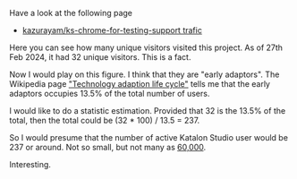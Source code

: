 Have a look at the following page

- [kazurayam/ks-chrome-for-testing-support trafic](https://github.com/kazurayam/ks-chrome-for-testing-support/graphs/traffic)

Here you can see how many unique visitors visited this project. As of 27th Feb 2024, it had 32 unique visitors. This is a fact.

Now I would play on this figure. I think that they are "early adaptors". The Wikipedia page ["Technology adaption life cycle"](https://en.wikipedia.org/wiki/Technology_adoption_life_cycle) tells me that the early adaptors occupies 13.5% of the total number of users.

I would like to do a statistic estimation. Provided that 32 is the 13.5% of the total, then the total could be (32 * 100) / 13.5 = 237.

So I would presume that the number of active Katalon Studio user would be 237 or around. Not so small, but not many as [60,000](https://forum.katalon.com/t/we-reached-60-000-members-celebrate-the-occasion-with-us/116988).

Interesting.

